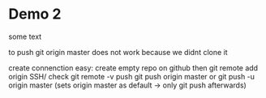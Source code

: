 # Demo 2

some text

to push 
git origin master does not work because we didnt clone it

create connenction
easy:
create empty repo on github
then
git remote add origin SSH/
check
git remote -v
push
git push origin master  or git push -u  origin master (sets origin master as default -> only git push afterwards)